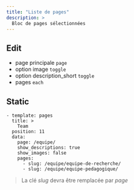 ```yaml
---
title: "Liste de pages"
description: >
  Bloc de pages sélectionnées
---
```


## Edit

* page principale ```page```
* option image ```toggle```
* option description_short ```toggle```
* pages ```each```


## Static

```
- template: pages
  title: >
    Team
  position: 11
  data:
    page: /equipe/
    show_descriptions: true
    show_images: false
    pages:
      - slug: /equipe/equipe-de-recherche/
      - slug: /equipe/equipe-pedagogique/
```

> La clé *slug* devra être remplacée par *page* 